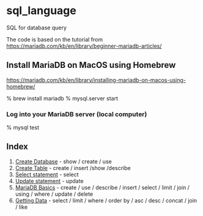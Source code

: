 # sql_language
SQL for database query

The code is based on the tutorial from https://mariadb.com/kb/en/library/beginner-mariadb-articles/

## Install MariaDB on MacOS using Homebrew
https://mariadb.com/kb/en/library/installing-mariadb-on-macos-using-homebrew/

% brew install mariadb
% mysql.server start

### Log into your MariaDB server (local computer)
% mysql test

## Index
1. [Create Database](./c001_create_database.md) - show / create / use
2. [Create Table](./c002_create_table.md) - create / insert /show /describe
3. [Select statement](./c003_select_statement.md) - select
4. [Update statement](./c004_update_statement.md) - update
5. [MariaDB Basics](./c005_mariaDB_basics.md) - create / use / describe / insert / select / limit / join / using / where / update / delete
6. [Getting Data](./c006_getting_data.md) - select / limit / where / order by / asc / desc / concat / join / like